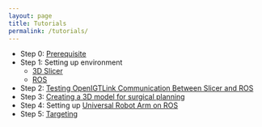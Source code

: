```yaml
---
layout: page
title: Tutorials
permalink: /tutorials/
---
```


- Step 0: [Prerequisite](ismr2021/prerequisite.md)
- Step 1: Setting up environment
  - [3D Slicer](ismr2021/slicer_env.md)
  - [ROS](ismr2021/ros_env.md)
- Step 2: [Testing OpenIGTLink Communication Between Slicer and ROS](ismr2021/ros_igtl_test.md)
- Step 3: [Creating a 3D model for surgical planning](ismr2021/slicer_planning.md)
- Step 4: Setting up [Universal Robot Arm on ROS](ismr2021/fake_robot.md)
- Step 5: [Targeting](ismr2021/ros_targeting.md)



